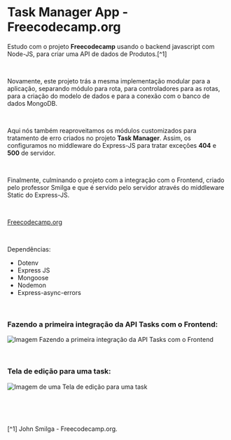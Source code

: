 # Task Manager App - Freecodecamp.org


Estudo com o projeto **Freecodecamp** usando o backend javascript com Node-JS, para criar uma API de dados de Produtos.[^1]


<br />

Novamente, este projeto trás a mesma implementação modular para a aplicação, separando módulo para rota, para controladores para as rotas, para a criação do modelo de dados e para a conexão com o banco de dados MongoDB.


<br />

Aqui nós também reaproveitamos os módulos customizados para tratamento de erro criados no projeto **Task Manager**. Assim, os configuramos no middleware do Express-JS para tratar exceções **404** e **500** de servidor.

<br />

Finalmente, culminando o projeto com a integração com o Frontend, criado pelo professor Smilga e que é servido pelo servidor através do middleware Static do Express-JS.



<br />

[Freecodecamp.org](https://www.freecodecamp.org/learn/back-end-development-and-apis/)



<br />


Dependências:

- Dotenv
- Express JS
- Mongoose
- Nodemon
- Express-async-errors



<br />

### Fazendo a primeira integração da API Tasks com o Frontend:              
![Imagem Fazendo a primeira integração da API Tasks com o Frontend](/public/images/)



<br />

### Tela de edição para uma task:                
![Imagem de uma Tela de edição para uma task](/public/images/)



<br />




<br />
<br />

[^1] John Smilga - Freecodecamp.org.






